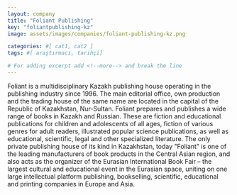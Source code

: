 ```yaml
---
layout: company
title: "Foliant Publishing"
key: "foliantpublishing-kz"
image: assets/images/companies/foliant-publishing-kz.png

categories: #[ cat1, cat2 ]
tags: #[ araştırmacı, tarihçi]

# For adding excerpt add <!--more--> and break the line
---
```

Foliant is a multidisciplinary Kazakh publishing house operating in the publishing industry since 1996. The main editorial office, own production and the trading house of the same name are located in the capital of the Republic of Kazakhstan, Nur-Sultan. 
Foliant prepares and publishes a wide range of books in Kazakh and Russian. These are fiction and educational publications for children and adolescents of all ages, fiction of various genres for adult readers, illustrated popular science publications, as well as educational, scientific, legal and other specialized literature. 
The only private publishing house of its kind in Kazakhstan, today "Foliant" is one of the leading manufacturers of book products in the Central Asian region, and also acts as the organizer of the Eurasian International Book Fair – the largest cultural and educational event in the Eurasian space, uniting on one large intellectual platform publishing, bookselling, scientific, educational and printing companies in Europe and Asia.
 
<!--more-->